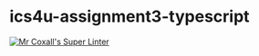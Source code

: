 # ics4u-assignment3-typescript

[![Mr Coxall's Super Linter](https://github.com/Ethan-Prieur1/ics4u-assignment3-typescript/workflows/Mr%20Coxall's%20Super%20Linter/badge.svg)](https://github.com/Ethan-Prieur1/ics4u-assignment3-typescript/actions/)
